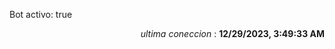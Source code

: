 <p>Bot activo: true</p>
<p align="right"><i>ultima coneccion</i> : <b>12/29/2023, 3:49:33 AM</b></p>

